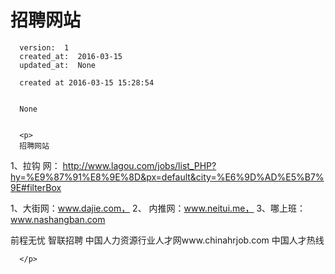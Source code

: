 
  # 招聘网站

      version:  1
      created_at:  2016-03-15
      updated_at:  None

      created at 2016-03-15 15:28:54 


      None


      <p>
      招聘网站


1、拉钩 网：
		http://www.lagou.com/jobs/list_PHP?hy=%E9%87%91%E8%9E%8D&px=default&city=%E6%9D%AD%E5%B7%9E#filterBox

1、大街网：www.dajie.com，
2、 内推网：www.neitui.me，
3、哪上班：www.nashangban.com


前程无忧
智联招聘
中国人力资源行业人才网www.chinahrjob.com
中国人才热线




      </p>

  